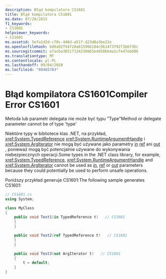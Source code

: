 ```yaml
---
description: Błąd kompilatora CS1601
title: Błąd kompilatora CS1601
ms.date: 07/20/2015
f1_keywords:
- CS1601
helpviewer_keywords:
- CS1601
ms.assetid: 5efa1d2d-c70c-446d-a51f-d23d8a3be22e
ms.openlocfilehash: bd0a92f94728a615966104c9b14f3792f1b6f36c
ms.sourcegitcommit: e7acba36517134238065e4d50bb4a1cfe47ebd06
ms.translationtype: MT
ms.contentlocale: pl-PL
ms.lasthandoff: 09/04/2020
ms.locfileid: "89465783"
---
```

# <a name="compiler-error-cs1601"></a><span data-ttu-id="94edb-103">Błąd kompilatora CS1601</span><span class="sxs-lookup"><span data-stu-id="94edb-103">Compiler Error CS1601</span></span>
<span data-ttu-id="94edb-104">Metoda lub parametr delegata nie może być typu "Type"</span><span class="sxs-lookup"><span data-stu-id="94edb-104">Method or delegate parameter cannot be of type 'type'</span></span>  
  
 <span data-ttu-id="94edb-105">Niektóre typy w bibliotece klas .NET, na przykład, <xref:System.TypedReference> <xref:System.RuntimeArgumentHandle> i <xref:System.ArgIterator> nie mogą być używane jako parametry [in](../language-reference/keywords/in-parameter-modifier.md) [ref](../language-reference/keywords/ref.md) ani [out](../language-reference/keywords/out-parameter-modifier.md) , ponieważ mogą być potencjalnie używane do wykonywania niebezpiecznych operacji.</span><span class="sxs-lookup"><span data-stu-id="94edb-105">Some types in the .NET class library, for example, <xref:System.TypedReference>, <xref:System.RuntimeArgumentHandle> and <xref:System.ArgIterator> cannot be used as [in](../language-reference/keywords/in-parameter-modifier.md), [ref](../language-reference/keywords/ref.md) or [out](../language-reference/keywords/out-parameter-modifier.md) parameters because they could potentially be used to perform unsafe operations.</span></span>  
  
 <span data-ttu-id="94edb-106">Poniższy przykład generuje CS1601:</span><span class="sxs-lookup"><span data-stu-id="94edb-106">The following sample generates CS1601:</span></span>  
  
```csharp  
// CS1601.cs  
using System;

class MyClass
{
    public void Test1(in TypedReference t)   // CS1601  
    {
    }

    public void Test2(ref TypedReference t)   // CS1601  
    {
    }

    public void Test3(out ArgIterator t)   // CS1601  
    {
        t = default;
    }
}
```
